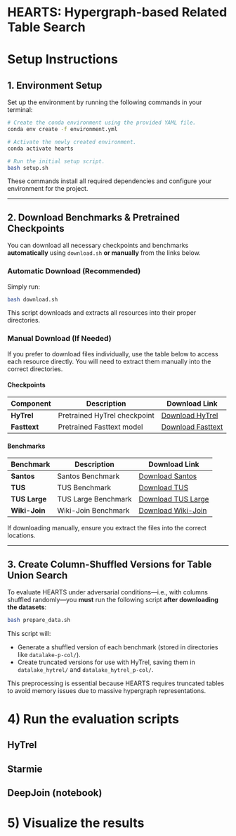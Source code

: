 # HEARTS: Hypergraph-based Related Table Search

# Setup Instructions

## 1. Environment Setup

Set up the environment by running the following commands in your terminal:

```bash
# Create the conda environment using the provided YAML file.
conda env create -f environment.yml

# Activate the newly created environment.
conda activate hearts

# Run the initial setup script.
bash setup.sh
```

These commands install all required dependencies and configure your environment for the project.

---

## 2. Download Benchmarks & Pretrained Checkpoints

You can download all necessary checkpoints and benchmarks **automatically** using `download.sh` **or manually** from the links below.

### Automatic Download (Recommended)

Simply run:

```bash
bash download.sh
```

This script downloads and extracts all resources into their proper directories.

### Manual Download (If Needed)

If you prefer to download files individually, use the table below to access each resource directly. You will need to extract them manually into the correct directories.

#### Checkpoints

| Component   | Description                   | Download Link                                                                                                                         |
|-------------|-------------------------------|---------------------------------------------------------------------------------------------------------------------------------------|
| **HyTrel**  | Pretrained HyTrel checkpoint  | [Download HyTrel](https://nuage.lip6.fr/index.php/s/LW6qQZ4jeNkBNSW/download/hytrel.tar.gz)                                          |
| **Fasttext**| Pretrained Fasttext model     | [Download Fasttext](https://nuage.lip6.fr/index.php/s/KYYXfGncwiFSKd7/download/fasttext.tar.gz)                                        |

#### Benchmarks

| Benchmark    | Description                  | Download Link                                                                                                                         |
|--------------|------------------------------|---------------------------------------------------------------------------------------------------------------------------------------|
| **Santos**   | Santos Benchmark             | [Download Santos](https://nuage.lip6.fr/index.php/s/dXZ9fbtXfsptHoZ/download/santos.tar.gz)                                            |
| **TUS**      | TUS Benchmark                | [Download TUS](https://nuage.lip6.fr/index.php/s/Np5CLbENHWwHrzF/download/tus.tar.gz)                                                  |
| **TUS Large**| TUS Large Benchmark          | [Download TUS Large](https://nuage.lip6.fr/index.php/s/cJJwtdzW6Nt6ssb/download/tusLarge.tar.gz)                                        |
| **Wiki-Join**| Wiki-Join Benchmark          | [Download Wiki-Join](https://nuage.lip6.fr/index.php/s/LKWeDCZ9MQcTMCN/download/wiki-join.tar.gz)                                        |

If downloading manually, ensure you extract the files into the correct locations.

---

## 3. Create Column-Shuffled Versions for Table Union Search

To evaluate HEARTS under adversarial conditions—i.e., with columns shuffled randomly—you **must** run the following script **after downloading the datasets**:

```bash
bash prepare_data.sh
```

This script will:
- Generate a shuffled version of each benchmark (stored in directories like `datalake-p-col/`).
- Create truncated versions for use with HyTrel, saving them in `datalake_hytrel/` and `datalake_hytrel_p-col/`.

This preprocessing is essential because HEARTS requires truncated tables to avoid memory issues due to massive hypergraph representations.



# 4) Run the evaluation scripts 
## HyTrel

## Starmie

## DeepJoin (notebook)

# 5) Visualize the results
